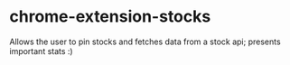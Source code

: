 # chrome-extension-stocks
 Allows the user to pin stocks and fetches data from a stock api; presents important stats :)
